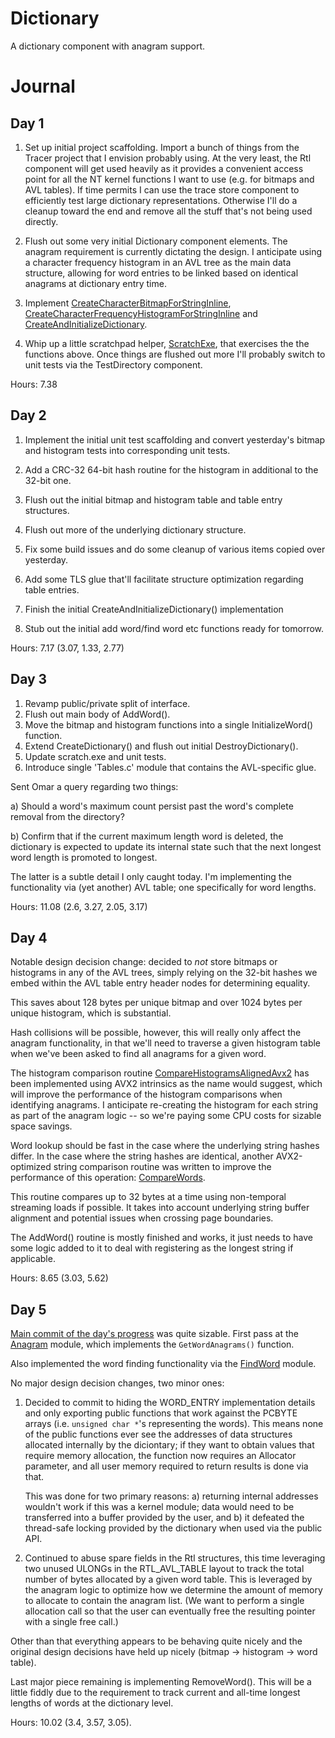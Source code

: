 # Dictionary

A dictionary component with anagram support.

# Journal

## Day 1

1. Set up initial project scaffolding.  Import a bunch of things from the
   Tracer project that I envision probably using.  At the very least, the
   Rtl component will get used heavily as it provides a convenient access
   point for all the NT kernel functions I want to use (e.g. for bitmaps
   and AVL tables).  If time permits I can use the trace store component
   to efficiently test large dictionary representations.  Otherwise I'll
   do a cleanup toward the end and remove all the stuff that's not being
   used directly.

2. Flush out some very initial Dictionary component elements.  The anagram
   requirement is currently dictating the design.  I anticipate using a
   character frequency histogram in an AVL tree as the main data structure,
   allowing for word entries to be linked based on identical anagrams at
   dictionary entry time.

3. Implement [CreateCharacterBitmapForStringInline](https://github.com/tpn/dictionary/tree/v0.1/Dictionary/Dictionary.h#L205),
   [CreateCharacterFrequencyHistogramForStringInline](https://github.com/tpn/dictionary/blob/master/Dictionary/Dictionary.h#L286)
   and [CreateAndInitializeDictionary](https://github.com/tpn/dictionary/blob/v0.1/Dictionary/Dictionary.c#L5).

4. Whip up a little scratchpad helper, [ScratchExe](https://github.com/tpn/dictionary/blob/v0.1.1/ScratchExe/main.c#L19),
   that exercises the the functions above.  Once things are flushed out
   more I'll probably switch to unit tests via the TestDirectory
   component.

Hours: 7.38

## Day 2

1. Implement the initial unit test scaffolding and convert yesterday's bitmap
   and histogram tests into corresponding unit tests.

2. Add a CRC-32 64-bit hash routine for the histogram in additional to the
   32-bit one.

3. Flush out the initial bitmap and histogram table and table entry structures.

4. Flush out more of the underlying dictionary structure.

5. Fix some build issues and do some cleanup of various items copied over
   yesterday.

6. Add some TLS glue that'll facilitate structure optimization regarding table
   entries.

7. Finish the initial CreateAndInitializeDictionary() implementation

8. Stub out the initial add word/find word etc functions ready for tomorrow.

Hours: 7.17 (3.07, 1.33, 2.77)

## Day 3

1. Revamp public/private split of interface.
2. Flush out main body of AddWord().
3. Move the bitmap and histogram functions into a single InitializeWord()
   function.
4. Extend CreateDictionary() and flush out initial DestroyDictionary().
5. Update scratch.exe and unit tests.
6. Introduce single 'Tables.c' module that contains the AVL-specific glue.

Sent Omar a query regarding two things:

a) Should a word's maximum count persist past the word's complete removal from
the directory?

b) Confirm that if the current maximum length word is deleted, the dictionary is
expected to update its internal state such that the next longest word length is
promoted to longest.

The latter is a subtle detail I only caught today.  I'm implementing the
functionality via (yet another) AVL table; one specifically for word lengths.

Hours: 11.08 (2.6, 3.27, 2.05, 3.17)

## Day 4

Notable design decision change: decided to *not* store bitmaps or histograms in
any of the AVL trees, simply relying on the 32-bit hashes we embed within the
AVL table entry header nodes for determining equality.

This saves about 128 bytes per unique bitmap and over 1024 bytes per unique
histogram, which is substantial.

Hash collisions will be possible, however, this will really only affect the
anagram functionality, in that we'll need to traverse a given histogram table
when we've been asked to find all anagrams for a given word.

The histogram comparison routine [CompareHistogramsAlignedAvx2](https://github.com/tpn/dictionary/blob/v0.4/Dictionary/Histogram.c#L24)
has been implemented using AVX2 intrinsics as the name would suggest, which
will improve the performance of the histogram comparisons when identifying
anagrams.  I anticipate re-creating the histogram for each string as part
of the anagram logic -- so we're paying some CPU costs for sizable space
savings.

Word lookup should be fast in the case where the underlying string hashes differ.
In the case where the string hashes are identical, another AVX2-optimized string
comparison routine was written to improve the performance of this operation:
[CompareWords](https://github.com/tpn/dictionary/blob/v0.4/Dictionary/Word.c#L231).

This routine compares up to 32 bytes at a time using non-temporal streaming loads if
possible.  It takes into account underlying string buffer alignment and
potential issues when crossing page boundaries.

The AddWord() routine is mostly finished and works, it just needs to have some
logic added to it to deal with registering as the longest string if applicable.

Hours: 8.65 (3.03, 5.62)

## Day 5

[Main commit of the day's
progress](https://github.com/tpn/dictionary/commit/013bdbe7c10f8e5f81060831e9934f21d9997a09)
was quite sizable.  First pass at the
[Anagram](https://github.com/tpn/dictionary/blob/v0.5/Dictionary/Anagram.c)
module, which implements the `GetWordAnagrams()` function.

Also implemented the word finding functionality via the
[FindWord](https://github.com/tpn/dictionary/blob/v0.5/Dictionary/FindWord.c)
module.

No major design decision changes, two minor ones:

1. Decided to commit to hiding the WORD_ENTRY implementation details and only
   exporting public functions that work against the PCBYTE arrays (i.e.
   `unsigned char *`'s representing the words).  This means none of the public
   functions ever see the addresses of data structures allocated internally
   by the diciontary; if they want to obtain values that require memory
   allocation, the function now requires an Allocator parameter, and all
   user memory required to return results is done via that.

   This was done for two primary reasons: a) returning internal addresses
   wouldn't work if this was a kernel module; data would need to be transferred
   into a buffer provided by the user, and b) it defeated the thread-safe
   locking provided by the dictionary when used via the public API.

2. Continued to abuse spare fields in the Rtl structures, this time leveraging
   two unused ULONGs in the RTL_AVL_TABLE layout to track the total number of
   bytes allocated by a given word table.  This is leveraged by the anagram
   logic to optimize how we determine the amount of memory to allocate to
   contain the anagram list.  (We want to perform a single allocation call so
   that the user can eventually free the resulting pointer with a single free
   call.)


Other than that everything appears to be behaving quite nicely and the original
design decisions have held up nicely (bitmap -> histogram -> word table).

Last major piece remaining is implementing RemoveWord().  This will be a little
fiddly due to the requirement to track current and all-time longest lengths of
words at the dictionary level.

Hours: 10.02 (3.4, 3.57, 3.05).

<!-- vim:set ts=8 sw=4 sts=4 tw=80 expandtab                              :  -->
